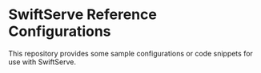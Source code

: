 SwiftServe Reference Configurations
=======================

This repository provides some sample configurations or code snippets for use with SwiftServe.
